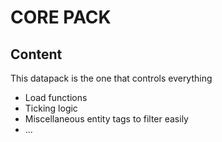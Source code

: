 # CORE PACK

## Content

This datapack is the one that controls everything
- Load functions
- Ticking logic
- Miscellaneous entity tags to filter easily
- ...